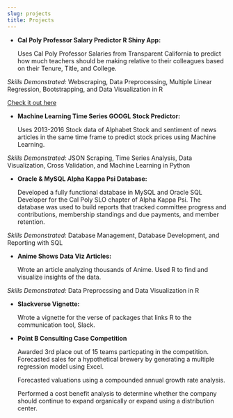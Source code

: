```yaml
---
slug: projects
title: Projects
---
```


* **Cal Poly Professor Salary Predictor R Shiny App:**
  
  Uses Cal Poly Professor Salaries from Transparent California to predict how much teachers should be making relative to their colleagues based on their Tenure, Title, and College. 
  
  
*Skills Demonstrated:* Webscraping, Data Preprocessing, Multiple Linear Regression, 
Bootstrapping, and Data Visualization in R
  
  [Check it out here](https://kabhatia7.shinyapps.io/cal_poly_scraper/)

* **Machine Learning Time Series GOOGL Stock Predictor:**

  Uses 2013-2016 Stock data of Alphabet Stock and sentiment of news articles in the same time frame to predict stock prices using Machine Learning. 

*Skills Demonstrated:* JSON Scraping, Time Series Analysis, Data Visualization, Cross
Validation, and Machine Learning in Python 


* **Oracle & MySQL Alpha Kappa Psi Database:**

  Developed a fully functional database in MySQL and Oracle SQL Developer for the Cal Poly SLO chapter of Alpha Kappa Psi. The database was used to build reports that tracked committee progress and contributions, membership standings and due payments, and member retention.  

*Skills Demonstrated:* Database Management, Database Development, and Reporting with SQL
  

* **Anime Shows Data Viz Articles:**

  Wrote an article analyzing thousands of Anime. Used R to find and visualize insights of the data. 

*Skills Demonstrated:* Data Preprocssing and Data Visualization in R
  

* **Slackverse Vignette:**

  Wrote a vignette for the verse of packages that links R to the communication tool, Slack. 
  
* **Point B Consulting Case Competition**

  Awarded 3rd place out of 15 teams particpating in the competition. Forecasted sales for a 
  hypothetical brewery by generating a multiple regression model using Excel. 
  
  Forecasted valuations using a compounded annual growth rate analysis.
  
  Performed a cost benefit analysis to determine whether the company should continue to 
  expand organically or expand using a distribution center.

